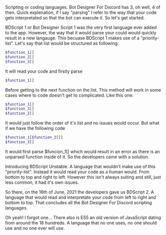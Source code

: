 Scripting or coding languages.
Bot Designer For Discord has 3, oh well, 4 of then.
Quick explenation, if I say "parsing" I refer to the way that your code gets interpretated so that the bot can execute it.
So let's get started. 

BDScript 1 or Bot Designer Script 1 was the very first language ever added to the app.
However, the way that it would parse your could would quickly result in a new langauge.
This becuase BDScript 1 makes use of a "priority-list". 
Let's say that list would be structured as following:
```php
$function_1[]
$function_2[]
$function_3[]
```
It will read your code and firstly parse
```php
$function_1[]
```
Before getting to the next function on the list. 
This method will work in some cases where to code doesn't get to complicated. 
Like this one:
```php
$function_1[]
$function_3[]
$function_2[]
```
It would just follow the order of it's list and no issues would occur. 
But what if we have the following code
```php
$function_1[$function_2[]]
$function_3[]
```
It would first parse $funcion_1[] which would result in an error as there is an unparsed function inside of it. 
So the developers came with a solution.

Introducing BDScript Unstable.
A language that wouldn't make use of this "priority-list".
Instead it would read your code as a human would.
From bottom to top and right to left. 
However this isn't always suiting and still, just less common, it had it's own issues. 

So there, on the 16th of June, 2021 the developers gave us BDScript 2. 
A language that would read and interpretate your code from left to right and bottom to top. 
That concludes all the Bot Designer For Discord scripting languages. 

Oh yeah! I forgot one...
There also is ES5 an old version of JavaScript dating from around the 18 hundreds. 
A language that no one uses, no one should use and no one ever will use.